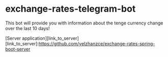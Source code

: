 # exchange-rates-telegram-bot

This bot will provide you with information about the tenge currency change over the last 10 days!

[Server application][link_to_server]
[link_to_server]:https://github.com/yelzhanzce/exchange-rates-spring-boot-server
